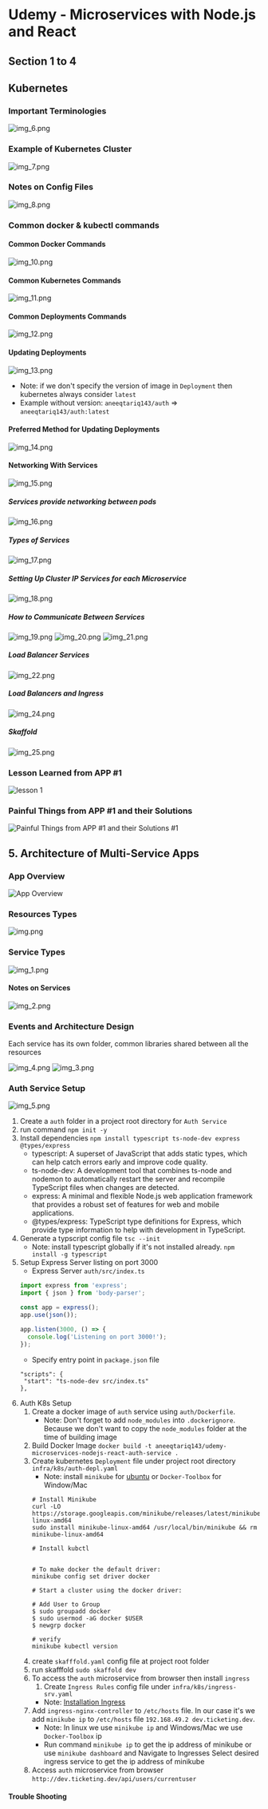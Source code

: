  # Udemy - Microservices with Node.js and React

## Section 1 to 4


## Kubernetes
### Important Terminologies
![img_6.png](img_6.png)

### Example of Kubernetes Cluster
![img_7.png](img_7.png)

### Notes on Config Files
![img_8.png](img_8.png)

### Common docker & kubectl commands
#### Common Docker Commands
![img_10.png](img_10.png)
#### Common Kubernetes Commands
![img_11.png](img_11.png)
#### Common Deployments Commands
![img_12.png](img_12.png)
#### Updating Deployments
![img_13.png](img_13.png)
- Note: if we don't specify the version of image in `Deployment` then kubernetes always consider `latest`
- Example without version: `aneeqtariq143/auth` => `aneeqtariq143/auth:latest`
#### Preferred Method for Updating Deployments
![img_14.png](img_14.png)
#### Networking With Services
![img_15.png](img_15.png)
##### Services provide networking between pods
![img_16.png](img_16.png)
##### Types of Services
![img_17.png](img_17.png)
##### Setting Up Cluster IP Services for each Microservice
![img_18.png](img_18.png)
##### How to Communicate Between Services
![img_19.png](img_19.png)
![img_20.png](img_20.png)
![img_21.png](img_21.png)
##### Load Balancer Services
![img_22.png](img_22.png)
##### Load Balancers and Ingress
![img_24.png](img_24.png)
##### Skaffold
![img_25.png](img_25.png)

### Lesson Learned from APP #1
![lesson 1](lesson-1.png)
### Painful Things from APP #1 and their Solutions
![Painful Things from APP #1 and their Solutions #1](painfull-things-from-app-1.png)

## 5. Architecture of Multi-Service Apps

### App Overview
![App Overview](app-overview.png)

### Resources Types
![img.png](img.png)

### Service Types
![img_1.png](img_1.png)

#### Notes on Services
![img_2.png](img_2.png)

### Events and Architecture Design
Each service has its own folder, common libraries shared between all the resources

![img_4.png](img_4.png)
![img_3.png](img_3.png)

### Auth Service Setup
![img_5.png](img_5.png)

1. Create a `auth` folder in a project root directory for `Auth Service`
2. run command `npm init -y`
3. Install dependencies `npm install typescript ts-node-dev express @types/express`
   - typescript: A superset of JavaScript that adds static types, which can help catch errors early and improve code quality.
   - ts-node-dev: A development tool that combines ts-node and nodemon to automatically restart the server and recompile TypeScript files when changes are detected.
   - express: A minimal and flexible Node.js web application framework that provides a robust set of features for web and mobile applications.
   - @types/express: TypeScript type definitions for Express, which provide type information to help with development in TypeScript.
4. Generate a typscript config file `tsc --init`
    - Note: install typescript globally if it's not installed already. `npm install -g typescript`
5. Setup Express Server listing on port 3000
   - Express Server `auth/src/index.ts`
   ```javascript
   import express from 'express';
   import { json } from 'body-parser';
   
   const app = express();
   app.use(json());
   
   app.listen(3000, () => {
     console.log('Listening on port 3000!');
   });
   ```
   - Specify entry point in `package.json` file
   ```
   "scripts": {
    "start": "ts-node-dev src/index.ts"
   },
   ```
6. Auth K8s Setup
   1. Create a docker image of `auth` service using `auth/Dockerfile`.
      - Note: Don't forget to add `node_modules` into `.dockerignore`. Because we don't want to copy the `node_modules` folder at the time of building image
   2. Build Docker Image `docker build -t aneeqtariq143/udemy-microservices-nodejs-react-auth-service .`
   3. Create kubernetes `Deployment` file under project root directory `infra/k8s/auth-depl.yaml`   
      - Note: install `minikube` for [ubuntu](https://kubernetes.io/docs/tasks/tools/install-minikube) or `Docker-Toolbox` for Window/Mac
      ```
      # Install Minikube
      curl -LO https://storage.googleapis.com/minikube/releases/latest/minikube-linux-amd64
      sudo install minikube-linux-amd64 /usr/local/bin/minikube && rm minikube-linux-amd64
      
      # Install kubctl
      

      # To make docker the default driver:
      minikube config set driver docker
      
      # Start a cluster using the docker driver:
      
      # Add User to Group
      $ sudo groupadd docker
      $ sudo usermod -aG docker $USER
      $ newgrp docker
      
      # verify
      minikube kubectl version
      ```
   4. create `skafffold.yaml` config file at project root folder
   5. run skafffold `sudo skaffold dev`
   6. To access the `auth` microservice from browser then install `ingress`
      1. Create `Ingress Rules` config file under `infra/k8s/ingress-srv.yaml` 
      - Note: [Installation Ingress](https://kubernetes.github.io/ingress-nginx/deploy/)
   7. Add `ingress-nginx-controller` to `/etc/hosts` file. In our case it's we add `minikube ip` to `/etc/hosts` file `192.168.49.2 dev.ticketing.dev`.
      - Note: In linux we use `minikube ip` and Windows/Mac we use `Docker-Toolbox` ip
      - Run command `minikube ip` to get the ip address of minikube or use `minikube dashboard` and Navigate to Ingresses Select desired ingress service to get the ip address of minikube
    8. Access `auth` microservice from browser `http://dev.ticketing.dev/api/users/currentuser`


#### Trouble Shooting